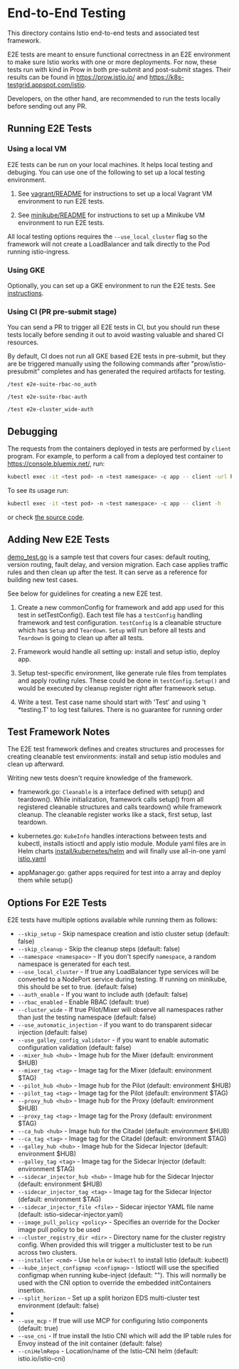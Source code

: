 # End-to-End Testing

This directory contains Istio end-to-end tests and associated test framework.

E2E tests are meant to ensure functional correctness in an E2E environment to make sure Istio works with one or more
deployments. For now, these tests run with kind in Prow in both pre-submit and post-submit stages. Their results can be found in
<https://prow.istio.io/> and <https://k8s-testgrid.appspot.com/istio>.

Developers, on the other hand, are recommended to run the tests locally before sending out any PR.

## Running E2E Tests

### Using a local VM

E2E tests can be run on your local machines. It helps local testing and debuging. You can use one of the following to set up a local testing environment.

1. See [vagrant/README](local/vagrant/README.md) for instructions to set up a local Vagrant VM environment to run E2E tests.

1. See [minikube/README](local/minikube/README.md) for instructions to set up a Minikube VM environment to run E2E tests.

All local testing options requires the `--use_local_cluster` flag so the framework will not create a LoadBalancer and talk directly to the Pod running istio-ingress.

### Using GKE

Optionally, you can set up a GKE environment to run the E2E tests. See [instructions](UsingGKE.md).

### Using CI (PR pre-submit stage)

You can send a PR to trigger all E2E tests in CI, but you should run these tests locally before sending it out to avoid wasting valuable and shared CI resources.

By default, CI does not run all GKE based E2E tests in pre-submit, but they are be triggered manually using the following commands after "prow/istio-presubmit" completes and has generated the required artifacts for testing.

`/test e2e-suite-rbac-no_auth`

`/test e2e-suite-rbac-auth`

`/test e2e-cluster_wide-auth`

## Debugging

The requests from the containers deployed in tests are performed by `client` program.
For example, to perform a call from a deployed test container to <https://console.bluemix.net/>, run:

```bash
kubectl exec -it <test pod> -n <test namespace> -c app -- client -url https://console.bluemix.net/
```

To see its usage run:

```bash
kubectl exec -it <test pod> -n <test namespace> -c app -- client -h
```

or check [the source code](https://github.com/istio/istio/blob/release-1.4/pkg/test/echo/cmd/client/main.go).

## Adding New E2E Tests

[demo_test.go](tests/bookinfo/demo_test.go) is a sample test that covers four cases: default routing, version routing, fault delay, and version migration.
Each case applies traffic rules and then clean up after the test. It can serve as a reference for building new test cases.

See below for guidelines for creating a new E2E test.

1. Create a new commonConfig for framework and add app used for this test in setTestConfig().
   Each test file has a `testConfig` handling framework and test configuration.
   `testConfig` is a cleanable structure which has  `Setup` and `Teardown`. `Setup` will run before all tests and `Teardown`
   is going to clean up after all tests.

1. Framework would handle all setting up: install and setup istio, deploy app.

1. Setup test-specific environment, like generate rule files from templates and apply routing rules.
   These could be done in `testConfig.Setup()` and would be executed by cleanup register right after framework setup.

1. Write a test. Test case name should start with 'Test' and using 't *testing.T' to log test failures.
   There is no guarantee for running order

## Test Framework Notes

The E2E test framework defines and creates structures and processes for creating cleanable test environments:
install and setup istio modules and clean up afterward.

Writing new tests doesn't require knowledge of the framework.

- framework.go: `Cleanable` is a interface defined with setup() and teardown(). While initialization, framework calls setup() from all registered cleanable
structures and calls teardown() while framework cleanup. The cleanable register works like a stack, first setup, last teardown.

- kubernetes.go: `KubeInfo` handles interactions between tests and kubectl, installs istioctl and apply istio module. Module yaml files are in Helm charts
[install/kubernetes/helm](../../install/kubernetes/helm) and will finally use all-in-one yaml [istio.yaml](../../install/kubernetes/istio.yaml)

- appManager.go: gather apps required for test into a array and deploy them while setup()

## Options For E2E Tests

E2E tests have multiple options available while running them as follows:

- `--skip_setup` - Skip namespace creation and istio cluster setup (default: false)
- `--skip_cleanup` - Skip the cleanup steps (default: false)
- `--namespace <namespace>` - If you don't specify `namespace`, a random namespace is generated for each test.
- `--use_local_cluster` - If true any LoadBalancer type services will be converted to a NodePort service during testing. If running on minikube, this should be set to true. (default: false)
- `--auth_enable` - If you want to include auth (default: false)
- `--rbac_enabled` - Enable RBAC (default: true)
- `--cluster_wide` - If true Pilot/Mixer will observe all namespaces rather than just the testing namespace (default: false)
- `--use_automatic_injection` - if you want to do transparent sidecar injection  (default: false)
- `--use_galley_config_validator` - if you want to enable automatic configuration validation (default: false)
- `--mixer_hub <hub>` - Image hub for the Mixer (default: environment $HUB)
- `--mixer_tag <tag>` - Image tag for the Mixer (default: environment $TAG)
- `--pilot_hub <hub>` - Image hub for the Pilot (default: environment $HUB)
- `--pilot_tag <tag>` - Image tag for the Pilot (default: environment $TAG)
- `--proxy_hub <hub>` - Image hub for the Proxy (default: environment $HUB)
- `--proxy_tag <tag>` - Image tag for the Proxy (default: environment $TAG)
- `--ca_hub <hub>` - Image hub for the Citadel (default: environment $HUB)
- `--ca_tag <tag>` - Image tag for the Citadel (default: environment $TAG)
- `--galley_hub <hub>` - Image hub for the Sidecar Injector (default: environment $HUB)
- `--galley_tag <tag>` - Image tag for the Sidecar Injector (default: environment $TAG)
- `--sidecar_injector_hub <hub>` - Image hub for the Sidecar Injector (default: environment $HUB)
- `--sidecar_injector_tag <tag>` - Image tag for the Sidecar Injector (default: environment $TAG)
- `--sidecar_injector_file <file>` - Sidecar injector YAML file name (default: istio-sidecar-injector.yaml)
- `--image_pull_policy <policy>` - Specifies an override for the Docker image pull policy to be used
- `--cluster_registry_dir <dir>` - Directory name for the cluster registry config. When provided this will trigger a multicluster test to be run across two clusters.
- `--installer <cmd>` - Use `helm` or `kubectl` to install Istio (default: kubectl)
- `--kube_inject_configmap <configmap>` - Istioctl will use the specified configmap when running kube-inject (default: ""). This will normally be used with the CNI option to override the embedded initContainers insertion.
- `--split_horizon` - Set up a split horizon EDS multi-cluster test environment (default: false)
-
- `--use_mcp` - If true will use MCP for configuring Istio components (default: true)
- `--use_cni` - If true install the Istio CNI which will add the IP table rules for Envoy instead of the init container (default: false)
- `--cniHelmRepo` - Location/name of the Istio-CNI helm (default: istio.io/istio-cni)
